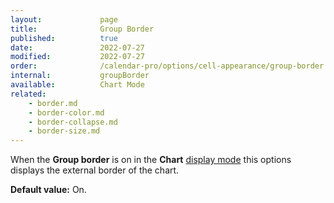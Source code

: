 ```yaml
---
layout:             page
title:              Group Border
published:          true
date:               2022-07-27
modified:           2022-07-27
order:              /calendar-pro/options/cell-appearance/group-border
internal:           groupBorder
available:          Chart Mode
related:
    - border.md
    - border-color.md
    - border-collapse.md
    - border-size.md
---
```

When the **Group border** is on in the **Chart** [display mode](../../options/appearance/display-mode.md) this options displays the external border of the chart.

**Default value:** On.

